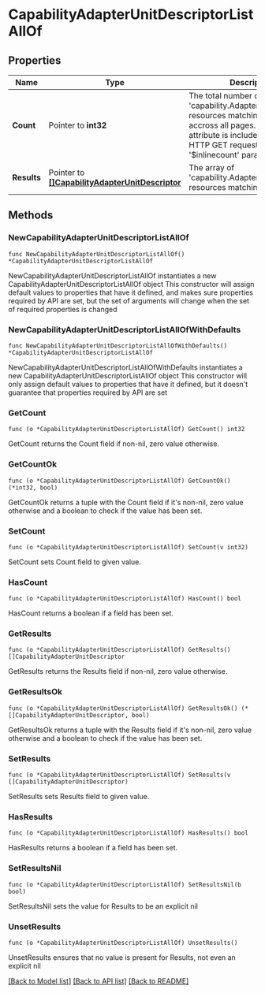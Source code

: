 # CapabilityAdapterUnitDescriptorListAllOf

## Properties

Name | Type | Description | Notes
------------ | ------------- | ------------- | -------------
**Count** | Pointer to **int32** | The total number of &#39;capability.AdapterUnitDescriptor&#39; resources matching the request, accross all pages. The &#39;Count&#39; attribute is included when the HTTP GET request includes the &#39;$inlinecount&#39; parameter. | [optional] 
**Results** | Pointer to [**[]CapabilityAdapterUnitDescriptor**](CapabilityAdapterUnitDescriptor.md) | The array of &#39;capability.AdapterUnitDescriptor&#39; resources matching the request. | [optional] 

## Methods

### NewCapabilityAdapterUnitDescriptorListAllOf

`func NewCapabilityAdapterUnitDescriptorListAllOf() *CapabilityAdapterUnitDescriptorListAllOf`

NewCapabilityAdapterUnitDescriptorListAllOf instantiates a new CapabilityAdapterUnitDescriptorListAllOf object
This constructor will assign default values to properties that have it defined,
and makes sure properties required by API are set, but the set of arguments
will change when the set of required properties is changed

### NewCapabilityAdapterUnitDescriptorListAllOfWithDefaults

`func NewCapabilityAdapterUnitDescriptorListAllOfWithDefaults() *CapabilityAdapterUnitDescriptorListAllOf`

NewCapabilityAdapterUnitDescriptorListAllOfWithDefaults instantiates a new CapabilityAdapterUnitDescriptorListAllOf object
This constructor will only assign default values to properties that have it defined,
but it doesn't guarantee that properties required by API are set

### GetCount

`func (o *CapabilityAdapterUnitDescriptorListAllOf) GetCount() int32`

GetCount returns the Count field if non-nil, zero value otherwise.

### GetCountOk

`func (o *CapabilityAdapterUnitDescriptorListAllOf) GetCountOk() (*int32, bool)`

GetCountOk returns a tuple with the Count field if it's non-nil, zero value otherwise
and a boolean to check if the value has been set.

### SetCount

`func (o *CapabilityAdapterUnitDescriptorListAllOf) SetCount(v int32)`

SetCount sets Count field to given value.

### HasCount

`func (o *CapabilityAdapterUnitDescriptorListAllOf) HasCount() bool`

HasCount returns a boolean if a field has been set.

### GetResults

`func (o *CapabilityAdapterUnitDescriptorListAllOf) GetResults() []CapabilityAdapterUnitDescriptor`

GetResults returns the Results field if non-nil, zero value otherwise.

### GetResultsOk

`func (o *CapabilityAdapterUnitDescriptorListAllOf) GetResultsOk() (*[]CapabilityAdapterUnitDescriptor, bool)`

GetResultsOk returns a tuple with the Results field if it's non-nil, zero value otherwise
and a boolean to check if the value has been set.

### SetResults

`func (o *CapabilityAdapterUnitDescriptorListAllOf) SetResults(v []CapabilityAdapterUnitDescriptor)`

SetResults sets Results field to given value.

### HasResults

`func (o *CapabilityAdapterUnitDescriptorListAllOf) HasResults() bool`

HasResults returns a boolean if a field has been set.

### SetResultsNil

`func (o *CapabilityAdapterUnitDescriptorListAllOf) SetResultsNil(b bool)`

 SetResultsNil sets the value for Results to be an explicit nil

### UnsetResults
`func (o *CapabilityAdapterUnitDescriptorListAllOf) UnsetResults()`

UnsetResults ensures that no value is present for Results, not even an explicit nil

[[Back to Model list]](../README.md#documentation-for-models) [[Back to API list]](../README.md#documentation-for-api-endpoints) [[Back to README]](../README.md)


